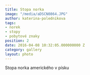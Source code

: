 ```yaml
---
title: Stopa norka
image: "/media/aDSCN0864.JPG"
author: katerina-polednikova
tags:
- norek
- stopy
- pobytové znaky
position: 2
date: 2016-04-08 10:32:05.000000000 Z
category: gallery
layout: photo
---
```

Stopa norka amerického v písku
